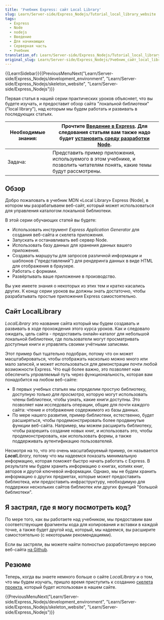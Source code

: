 ```yaml
---
title: 'Учебник Express: сайт Local Library'
slug: Learn/Server-side/Express_Nodejs/Tutorial_local_library_website
tags:
  - Express
  - Node
  - nodejs
  - Введение
  - Для начинающих
  - Серверная часть
  - Учебник
translation_of: Learn/Server-side/Express_Nodejs/Tutorial_local_library_website
original_slug: Learn/Server-side/Express_Nodejs/Учебник_сайт_local_library
---
```


{{LearnSidebar}}{{PreviousMenuNext("Learn/Server-side/Express_Nodejs/development_environment", "Learn/Server-side/Express_Nodejs/skeleton_website", "Learn/Server-side/Express_Nodejs")}}

Первая статья в нашей серии практических уроков объясняет, что вы будете изучать, и предоставит обзор сайта "локальной библиотеки" ("local library"), над которым мы будем работать и развивать в последующих статьях.

| Необходимые знания: | Прочтите [Введение в Express](/ru/docs/Learn/Server-side/Express_Nodejs/Introduction). Для следования статьям вам также надо будет [установить среду разработки Node](/ru/docs/Learn/Server-side/Express_Nodejs/development_environment). |
| ------------------- | ----------------------------------------------------------------------------------------------------------------------------------------------------------------------------------------------------------------------------------------- |
| Задача:             | Представить пример приложения, используемого в этом учебнике, и позволить читателям понять, какие темы будут рассмотрены.                                                                                                                 |

## Обзор

Добро пожаловать в учебник MDN «Local Library» Express (Node), в котором мы разрабатываем веб-сайт, который может использоваться для управления каталогом локальной библиотеки.

В этой серии обучающих статей вы будете:

- Использовать инструмент _Express Application Generator_ для создания веб-сайта и скелета приложения.
- Запускать и останавливать веб сервер Node.
- Использовать базу данных для хранения данных вашего приложения.
- Создавать маршруты для запросов различной информации и шаблонов ("представлений") для рендеринга данных в виде HTML для отображения в браузере.
- Работать с формами.
- Развёртывать ваше приложение в производство.

Вы уже имеете знания о некоторых из этих тем и кратко касались других. К концу серии уроков вы должны знать достаточно, чтобы разрабатывать простые приложения Express самостоятельно.

## Сайт LocalLibrary

_LocalLibrary_ это название сайта который мы будем создавать и развивать в ходе прохождения этого курса уроков. Как и следовало ожидать, цель сайта - предоставить онлайн-каталог для небольшой локальной библиотеки, где пользователи могут просматривать доступные книги и управлять своими учётными записями.

Этот пример был тщательно подобран, потому что он может масштабироваться, чтобы отображать насколько можно много или мало записей, и может использоваться для демонстрации почти любой возможности Express. Что ещё более важно, это позволяет нам обеспечить _управляемый_ путь через функциональность, которая вам понадобится на любом веб-сайте:

- В первых учебных статьях мы определим простую библиотеку, доступную _только для просмотра_, которую могут использовать члены библиотеки, чтобы узнать, какие книги доступны. Это позволяет нам исследовать операции, общие для почти каждого сайта: чтение и отображение содержимого из базы данных.
- По мере нашего развития, пример библиотеки, естественно, будет расширяться, чтобы продемонстрировать более продвинутые функции веб-сайта. Например, мы можем расширить библиотеку, чтобы разрешить создание новых книг, и использовать это, чтобы продемонстрировать, как использовать формы, а также поддерживать аутентификацию пользователей.

Несмотря на то, что это очень масштабируемый пример, он называется _**Local**Library,_ потому что мы надеемся показать минимальную информацию, которая поможет быстро начать работать с Express. В результате мы будем хранить информацию о книгах, копиях книг, авторов и другой ключевой информации. Однако, мы не будем хранить информацию о других предметах, которые может предоставить библиотека, или предоставить инфраструктуру, необходимую для поддержки нескольких сайтов библиотек или других функций "большой библиотеки".

## Я застрял, где я могу посмотреть код?

По мере того, как вы работаете над учебником, мы предоставим вам соответствующие фрагменты кода для копирования и вставки в каждой точке, а также будет другой код, который, мы надеемся, вы расширите самостоятельно (с некоторыми рекомендациями).

Если вы застряли, вы можете найти полностью разработанную версию веб-сайта [на Github](https://github.com/mdn/express-locallibrary-tutorial).

## Резюме

Теперь, когда вы знаете немного больше о сайте _LocalLIbrary_ и о том, что мы будем изучать, пришло время приступить к созданию [скелета проекта](/ru/docs/Learn/Server-side/Express_Nodejs/skeleton_website), который будет использован в нашем сайте.

{{PreviousMenuNext("Learn/Server-side/Express_Nodejs/development_environment", "Learn/Server-side/Express_Nodejs/skeleton_website", "Learn/Server-side/Express_Nodejs")}}
